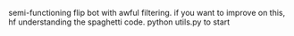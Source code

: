 semi-functioning flip bot with awful filtering. if you want to improve on this, hf understanding the spaghetti code.
python utils.py to start
